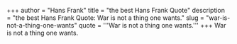 +++
author = "Hans Frank"
title = "the best Hans Frank Quote"
description = "the best Hans Frank Quote: War is not a thing one wants."
slug = "war-is-not-a-thing-one-wants"
quote = '''War is not a thing one wants.'''
+++
War is not a thing one wants.
